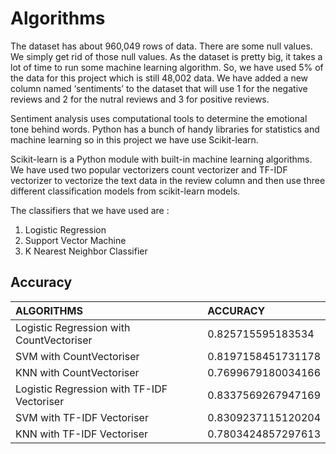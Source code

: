 
# Algorithms

The dataset has about 960,049 rows of data. There are some null values. We simply  get rid of those null values.
As the dataset is pretty big, it takes a lot of time to run some machine learning algorithm. So, we have used 5% of the data for this project which is still 48,002 data.
We have added a new column named ‘sentiments’ to the dataset that will use 1 for the negative reviews and 2 for the nutral reviews and 3 for positive reviews.
 
Sentiment analysis uses computational tools to determine the emotional tone behind words. Python has a bunch of handy libraries for statistics and machine learning so in this project we have use Scikit-learn.

Scikit-learn is a Python module with built-in machine learning algorithms.
We have used two popular vectorizers  count vectorizer and TF-IDF vectorizer to vectorize the text data in the review column and then use three different classification models from scikit-learn models. 

The classifiers that we have used are :
 1. Logistic Regression  
 2. Support Vector Machine 
 3. K Nearest Neighbor Classifier


## Accuracy
| ALGORITHMS|ACCURACY|
|:-----------------|:---|
|Logistic Regression with CountVectoriser |0.825715595183534|
|SVM with CountVectoriser|0.8197158451731178|
|KNN with CountVectoriser|0.7699679180034166|
|Logistic Regression with TF-IDF Vectoriser|0.8337569267947169|
|SVM with TF-IDF Vectoriser|0.8309237115120204|
|KNN with TF-IDF Vectoriser|0.7803424857297613|